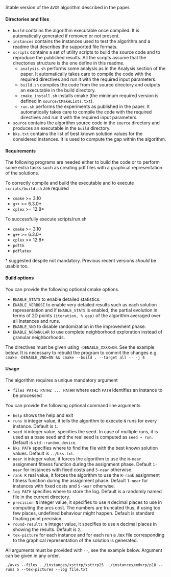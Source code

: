 Stable version of the `AVXS` algorithm described in the paper.

#### Directories and files
- `build` contains the algorithm executable once compiled. It is automatically generated if removed or not present.
- `instances` contains the instances used to test the algorithm and a readme that describes the supported file formats. 
- `scripts` contains a set of utility scripts to build the source code and to reproduce the published results.
 All the scripts assume that the directories structure is the one define in this readme. 
  - `analysis.sh` performs some analysis as in the Analysis section of the paper. It automatically takes care to compile the code with the required directives and run it with the required input parameters.
  - `build.sh` compiles the code from the source directory and outputs an executable in the build directory.
  - `cmake_install.sh` installs cmake (the minimum required version is defined in `source/CMakeLists.txt`).
  - `run.sh` performs the experiments as published in the paper. It automatically takes care to compile the code with the required directives and run it with the required input parameters.
- `source` contains the algorithm source code in the `source` directory and produces an executable in the `build` directory.
- `bks.txt` contains the list of best known solution values for the considered instances. It is used to compute the gap within the algorithm.

#### Requirements
The following programs are needed either to build the code or to perform some extra tasks such as creating pdf files with a graphical representation of the solutions.

To correctly compile and build the executable and to execute `scripts/build.sh` are required
- `cmake` >= 3.10
- `g++` >= 6.3.0*
- `cplex` >= 12.8*

To successfully execute scripts/run.sh
- `cmake` >= 3.10
- `g++` >= 6.3.0*
- `cplex` >= 12.8*
- `pdftk`
- `pdflatex`


\* suggested despite not mandatory. Previous recent versions *should* be usable too.

#### Build options
You can provide the following optional cmake options.
- `ENABLE_STATS` to enable detailed statistics.
- `ENABLE_VERBOSE` to enable very detailed results such as each solution representation and if `ENABLE_STATS` is enabled, the partial evolution in terms of 2D points `(iteration, % gap)` of the algorithm averaged over all instances and runs.
- `ENABLE_VND` to disable randomization in the improvement phase.
- `ENABLE_NGRANULAR` to use complete neighborhood exploration instead of granular neighborhoods.

The directives must be given using `-DENABLE_XXXX=ON`. See the example below.
It is necessary to rebuild the program to commit the changes e.g. `cmake -DENABLE_VND=ON && cmake --build . --target all -- -j 4`


#### Usage
The algorithm requires a unique mandatory argument
- `files PATH1 PATH2 ... PATHN` where each `PATH` identifies an instance to be processed

You can provide the following optional command line arguments
- `help` shows the help and exit
- `runs N` integer value, it tells the algorithm to execute `N` runs for every instance. Default is `1`.
- `seed N` integer value, specifies the seed. In case of multiple runs, it is used as a base seed and the real seed is computed as `seed + run`. Default is `std::random_device`.
- `bks PATH` specifies where to find the file with the best known solution values. Default is `../bks.txt`.
- `near N` integer value, it forces the algorithm to use the `N-near` assignment fitness function during the assignment phase. Default `1-near` for instances with fixed costs and `5-near` otherwise.
- `rank R` real value, it forces the algorithm to use the `R-rank` assignment fitness function during the assignment phase. Default `1-near` for instances with fixed costs and `5-near` otherwise.
- `log PATH` specifies where to store the log. Default is a randomly named file in the current directory.
- `precision N` integer value, it specifies to use `N` decimal places to use in computing the arcs cost. The numbers are truncated thus, if using too few places, undefined behaviour might happen. Default is standard floating point precision.
- `round-results N` integer value, it specifies to use `N` decimal places in showing the results. Default is `2`.
- `tex-picture` for each instance and for each run a .tex file corresponding to the graphical representation of the solution is generated.

All arguments must be provided with `--`, see the example below. Argument can be given in any order.

`./avxs --files ../instances/xsttrp/xsttrp25 ../instances/mdvrp/p18 --runs 5 --tex-pictures --log file.txt`
